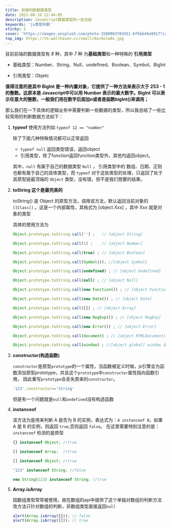 ```yaml
---
title: 前端判断数据类型
date: 2021-08-16 22:44:05
description: JavaScript数据类型的一些总结
keywords: 'js类型判断'
sticky: 1
cover: 'https://images.unsplash.com/photo-1580983703451-bf6bb44a9917?ixid=MnwxMjA3fDB8MHxwaG90by1wYWdlfHx8fGVufDB8fHx8&ixlib=rb-1.2.1&auto=format&fit=crop&w=750&q=80'
top_img: https://th.wallhaven.cc/small/6o/6olw9x.jpg
---
```


目前前端的数据类型有 _8_ 种，其中 _7_  种 为**基础类型**和一种特殊的 **引用类型**

- 基础类型：Number、String、Null、undefined、Boolean、Symbol、BigInt

- 引用类型：Objetc

**值得注意的是其中 BigInt 是一种内置对象，它提供了一种方法来表示大于 253 - 1 的整数。这原本是 Javascript中可以用 Number 表示的最大数字。BigInt 可以表示任意大的整数，一般我们用在数字后面加n或者是函数bigInt()来调用；**

那么我们在一下具体的逻辑业务中需要判断一些数据的类型，所以我总结了一些比较常用的判断数据方法如下：

1. **typeof**
    使用方法列如 ``typeof 12 == "number" ``

    除了下面几种特殊情况都可以正常返回
    - `typeof null`  返回类型错误，返回object
    - 引用类型，除了function返回function类型外，其他均返回object。

    其中，`null` 有属于自己的数据类型 `Null` ， 引用类型中的 数组、日期、正则 也都有属于自己的具体类型，而 `typeof` 对于这些类型的处理，只返回了处于其原型链最顶端的 `Object` 类型，没有错，但不是我们想要的结果。

2. **toString 这个是最完美的**

    toString() 是 Object 的原型方法，调用该方法，默认返回当前对象的 `[[Class]]` 。这是一个内部属性，其格式为 [object Xxx] ，其中 Xxx 就是对象的类型

    具体的使用方法为
    ```js
    Object.prototype.toString.call('') ;   // [object String]

    Object.prototype.toString.call(1) ;    // [object Number]

    Object.prototype.toString.call(true) ; // [object Boolean]

    Object.prototype.toString.call(Symbol()); //[object Symbol]

    Object.prototype.toString.call(undefined) ; // [object Undefined]

    Object.prototype.toString.call(null) ; // [object Null]

    Object.prototype.toString.call(new Function()) ; // [object Function]

    Object.prototype.toString.call(new Date()) ; // [object Date]

    Object.prototype.toString.call([]) ; // [object Array]

    Object.prototype.toString.call(new RegExp()) ; // [object RegExp]

    Object.prototype.toString.call(new Error()) ; // [object Error]

    Object.prototype.toString.call(document) ; // [object HTMLDocument]
    
    Object.prototype.toString.call(window) ; //[object global] window 是全局对象 global 的引用
    ```

3. **constructor(构造函数)**

    `constructor`是原型`prototype`的一个属性，当函数被定义时候，js引擎会为函数添加原型prototype，并且这个`prototype`中`constructor`属性指向函数引用， 因此重写`prototype`会丢失原来的`constructor`。

    ```js
    '123'.constructor=='String'
    ```

    但是有一个问题就是`null`和`undefined`没有构造函数

4. **instanceof**

    该方法为是用来判断 A 是否为 B 的实例，表达式为：``A instanceof B``，如果 A 是 B 的实例，则返回 `true`,否则返回 `false`。 在这里需要特别注意的是：`instanceof` 检测的是原型

    ```js
    {} instanceof Object; //true

    [] instanceof Array;  //true

    [] instanceof Object; //true

    "123" instanceof String; //false

    new String(123) instanceof String; //true
    ```
5. **Array.isArray**

   因数组类型常常被使用，故在数组的api中提供了这个单独对数组的判断方法
   改方法只针对数组的判断，非数组类型直接返回`null`
   ```js
   alert(Array.isArray({})); // false
   alert(Array.isArray([])); // true
    ```
   